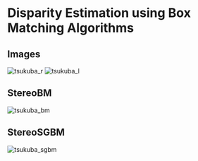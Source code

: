 # Disparity Estimation using Box Matching Algorithms
## Images
![tsukuba_r](https://user-images.githubusercontent.com/79386635/211262616-b21676a4-4964-4d68-8d23-1df37f7f58ca.png)
![tsukuba_l](https://user-images.githubusercontent.com/79386635/211262624-97f63c92-89e5-402d-aea5-323184d1b98d.png)
## StereoBM
![tsukuba_bm](https://user-images.githubusercontent.com/79386635/211262690-1ae43cb4-f176-4e93-9618-d86bb88a071e.jpg)
## StereoSGBM
![tsukuba_sgbm](https://user-images.githubusercontent.com/79386635/211262693-44f41529-fc1e-4a55-89b7-f6b16d80a5d9.jpg)
